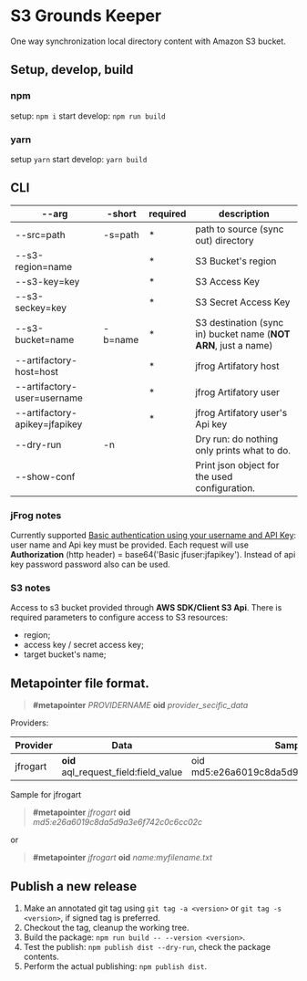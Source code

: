 # S3 Grounds Keeper

One way synchronization local directory content with Amazon S3 bucket.



## Setup, develop, build
### npm
setup: `npm i`
start develop: `npm run build`

### yarn
setup `yarn`
start develop: `yarn build`


## CLI

|--arg                          |-short    | required | description              |
|-------------------------------|----------|----------|--------------------------|
|--src=path                     | -s=path  |*         | path to source (sync out) directory |
|--s3-region=name               |          |*         | S3 Bucket's region       |
|--s3-key=key                   |          |*         | S3 Access Key            |
|--s3-seckey=key                |          |*         | S3 Secret Access Key            |
|--s3-bucket=name               | -b=name  |*         | S3 destination (sync in) bucket name (**NOT ARN**, just a name)   |
|--artifactory-host=host        |          |*         | jfrog Artifatory host |
|--artifactory-user=username    |          |*         | jfrog Artifatory user |
|--artifactory-apikey=jfapikey  |          |*         | jfrog Artifatory user's Api key |
|--dry-run                      | -n       |          | Dry run: do nothing only prints what to do. |
|--show-conf                    |          |          | Print json object for the used configuration. |

### jFrog notes

Currently supported [Basic authentication using your username and API Key](https://www.jfrog.com/confluence/display/JFROG/Artifactory+REST+API#ArtifactoryRESTAPI-Authentication): user name and Api key must be provided. Each request will use **Authorization** (http header) = base64('Basic jfuser:jfapikey'). Instead of api key password password also can be used.

### S3 notes

Access to s3 bucket provided through **AWS SDK/Client S3 Api**.
There is required parameters to configure access to S3 resources:
* region;
* access key / secret access key;
* target bucket's name;


## Metapointer file format.

> **#metapointer** *PROVIDERNAME*
> **oid** *provider_secific_data*

Providers:

|Provider   |Data                                      | Sample                                 |
|-----------|------------------------------------------|----------------------------------------|
|jfrogart   | **oid** aql_request_field:field_value    |oid md5:e26a6019c8da5d9a3e6f742c0c6cc02c|

Sample for jfrogart

> **#metapointer** *jfrogart*
> **oid** *md5:e26a6019c8da5d9a3e6f742c0c6cc02c*

or

> **#metapointer** *jfrogart*
> **oid** *name:myfilename.txt*

## Publish a new release
1. Make an annotated git tag using `git tag -a <version>` or `git tag -s <version>`, if signed tag is preferred.
2. Checkout the tag, cleanup the working tree.
3. Build the package: `npm run build -- --version <version>`.
4. Test the publish: `npm publish dist --dry-run`, check the package contents.
5. Perform the actual publishing: `npm publish dist`.
